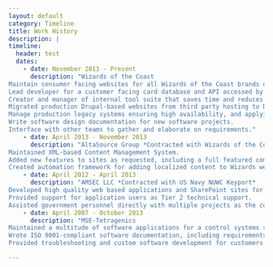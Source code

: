 ```yaml
---
layout: default
category: Timeline
title: Work History
description: |
timeline: 
  header: test
  dates: 
    - date: November 2013 - Present
      description: "Wizards of the Coast
Maintain consumer facing websites for all Wizards of the Coast brands using a variety of programming languages and frameworks including C#, VB.NET, PHP, JQuery, and PrototypeJS. 
Lead developer for a customer facing card database and API accessed by millions of users per month performing monthly updates, bugfixes, and improvements. 
Creator and manager of internal tool suite that saves time and reduces error rate, reducing page content production time by approximately 85%. 
Migrated production Drupal-based websites from third party hosting to Docker containers hosted on AWS, resulting in $400k annual cost savings while maintaining availability. 
Manage production legacy systems ensuring high availability, and applying security upgrades where needed including upgrading to HTTPS. 
Write software design documentation for new software projects. 
Interface with other teams to gather and elaborate on requirements."
    - date: April 2013 - November 2013
      description: "AltaSource Group *Contracted with Wizards of the Coast*
Maintained XML-based Content Management System. 
Added new features to sites as requested, including a full featured commenting system. 
Created automation framework for adding localized content to Wizards websites."    
    - date: April 2012 - April 2013
      description: "AMSEC LLC *Contracted with US Navy NUWC Keyport*
Developed high quality web based applications and SharePoint sites for government customer, using C#, VB.NET, Javascript, and JQuery languages. 
Provided support for application users as Tier 2 technical support. 
Assisted government personnel directly with multiple projects as the contract team point of contact."    
    - date: April 2007 - October 2013
      description: "MSE-Tetragenics
Maintained a multitude of software applications for a control systems suite, including developing new features, debugging, and testing, using C, C++, and Delphi. 
Wrote ISO 9001-compliant software documentation, including requirements documents, design documents, test plans, and user documentation. 
Provided troubleshooting and custom software development for customers."

---
```


